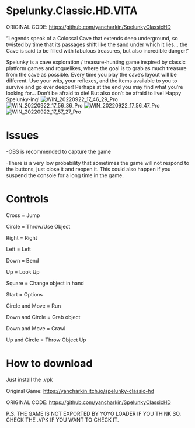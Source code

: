# Spelunky.Classic.HD.VITA
ORIGINAL CODE:
https://github.com/yancharkin/SpelunkyClassicHD


“Legends speak of a Colossal Cave that extends deep underground, so twisted by time that its passages shift like the sand under which it lies… the Cave is said to be filled with fabulous treasures, but also incredible danger!”

Spelunky is a cave exploration / treasure-hunting game inspired by classic platform games and roguelikes, where the goal is to grab as much treasure from the cave as possible. Every time you play the cave’s layout will be different. Use your wits, your reflexes, and the items available to you to survive and go ever deeper! Perhaps at the end you may find what you’re looking for… Don’t be afraid to die! But also don’t be afraid to live! Happy Spelunky-ing!
![WIN_20220922_17_46_29_Pro](https://user-images.githubusercontent.com/89418415/191864483-72852384-beb0-4a12-9231-3014c185ee07.jpg)
![WIN_20220922_17_56_36_Pro](https://user-images.githubusercontent.com/89418415/191865717-576f9847-eb2b-4da2-98ab-27827a453924.jpg)
![WIN_20220922_17_56_47_Pro](https://user-images.githubusercontent.com/89418415/191865721-a2eeff56-b50d-4638-bc41-f3acaa4d731c.jpg)
![WIN_20220922_17_57_27_Pro](https://user-images.githubusercontent.com/89418415/191865724-6ce266d2-c247-4555-98de-4326298174f7.jpg)


# Issues
-OBS is recommended to capture the game

-There is a very low probability that sometimes the game will not respond to the buttons, just close it and reopen it. This could also happen if you suspend the console for a long time in the game.
# Controls
Cross = Jump

Circle = Throw/Use Object

Right = Right

Left = Left

Down = Bend

Up = Look Up

Square = Change object in hand

Start = Options

Circle and Move = Run

Down and Circle = Grab object

Down and Move = Crawl

Up and Circle = Throw Object Up


# How to download
Just install the .vpk

Original Game: https://yancharkin.itch.io/spelunky-classic-hd

ORIGINAL CODE: https://github.com/yancharkin/SpelunkyClassicHD

P.S. THE GAME IS NOT EXPORTED BY YOYO LOADER IF YOU THINK SO, CHECK THE .VPK IF YOU WANT TO CHECK IT.
